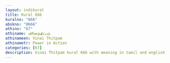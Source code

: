 ```yaml
---
layout: indikural
title: Kural 666
kuralno: "666"
abskno: "0666"
athino: "67"
athiname: வினைத்திட்பம்
athinameen: Vinai Thitpam
athinametr: Power in Action
categories: [67]
description: Vinai Thitpam kural 666 with meaning in tamil and english 
---
```


